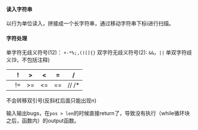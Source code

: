 #### 读入字符串

以行为单位读入，拼接成一个长字符串，通过移动字符串下标i进行扫描。

#### 字符处理

单字符无歧义符号(12)：
`+-*%;,()[]{}`
双字符无歧义符号(2):
`&&`，`||`
单双字符歧义(9，不包括注释)

|      | !    | >    | <    | =    | /     |
| ---- | ---- | ---- | ---- | ---- | ----- |
|      | !=   | >=   | <=   | ==   | // /* |

不会转移双引号(反斜杠后面只能出现n)

输入输出bugs，在`pos > len`的时候直接return了，导致没有执行（while循环块之后，函数内）的output函数。